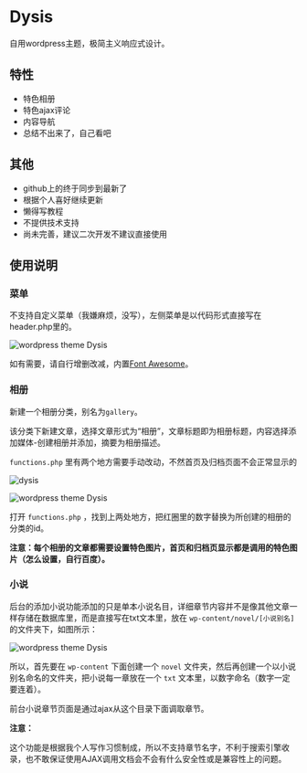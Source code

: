 # Dysis
自用wordpress主题，极简主义响应式设计。


## 特性
- 特色相册
- 特色ajax评论
- 内容导航
- 总结不出来了，自己看吧

## 其他
* github上的终于同步到最新了
* 根据个人喜好继续更新
* 懒得写教程
* 不提供技术支持
* 尚未完善，建议二次开发不建议直接使用

## 使用说明

### 菜单

不支持自定义菜单（我嫌麻烦，没写），左侧菜单是以代码形式直接写在header.php里的。

![wordpress theme Dysis](http://yexiqingxi.com/img/dysis/dysis_1.png)

如有需要，请自行增删改减，内置[Font Awesome](http://fontawesome.io/)。

### 相册

新建一个相册分类，别名为`gallery`。

该分类下新建文章，选择文章形式为“相册”，文章标题即为相册标题，内容选择添加媒体-创建相册并添加，摘要为相册描述。

`functions.php` 里有两个地方需要手动改动，不然首页及归档页面不会正常显示的

![dysis](https://yexiqingxi.com/img/dysis/dysis_2.png)

![wordpress theme Dysis](https://yexiqingxi.com/img/dysis/dysis_3.png)

打开 `functions.php` ，找到上两处地方，把红圈里的数字替换为所创建的相册的分类的id。

**注意：每个相册的文章都需要设置特色图片，首页和归档页显示都是调用的特色图片（怎么设置，自行百度）。**

### 小说

后台的添加小说功能添加的只是单本小说名目，详细章节内容并不是像其他文章一样存储在数据库里，而是直接写在txt文本里，放在 `wp-content/novel/[小说别名] ` 的文件夹下，如图所示：

![wordpress theme Dysis](https://yexiqingxi.com/img/dysis/dysis_4.png)

所以，首先要在 `wp-content` 下面创建一个 `novel` 文件夹，然后再创建一个以小说别名命名的文件夹，把小说每一章放在一个 `txt` 文本里，以数字命名（数字一定要连着）。

前台小说章节页面是通过ajax从这个目录下面调取章节。

**注意：**

这个功能是根据我个人写作习惯制成，所以不支持章节名字，不利于搜索引擎收录，也不敢保证使用AJAX调用文档会不会有什么安全性或是兼容性上的问题。
